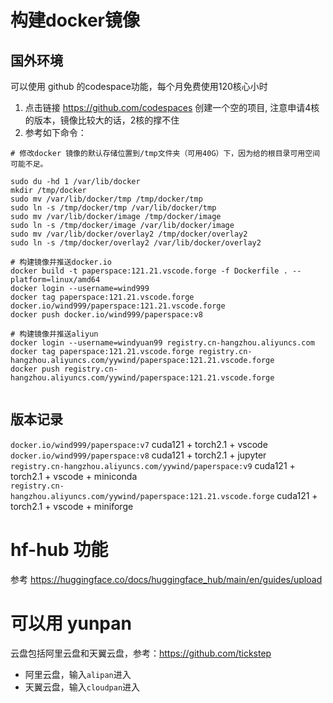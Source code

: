 # 构建docker镜像
## 国外环境
可以使用 github 的codespace功能，每个月免费使用120核心小时
1. 点击链接 https://github.com/codespaces 创建一个空的项目, 注意申请4核的版本，镜像比较大的话，2核的撑不住
2. 参考如下命令：
```
# 修改docker 镜像的默认存储位置到/tmp文件夹（可用40G）下，因为给的根目录可用空间可能不足。

sudo du -hd 1 /var/lib/docker
mkdir /tmp/docker
sudo mv /var/lib/docker/tmp /tmp/docker/tmp
sudo ln -s /tmp/docker/tmp /var/lib/docker/tmp
sudo mv /var/lib/docker/image /tmp/docker/image
sudo ln -s /tmp/docker/image /var/lib/docker/image
sudo mv /var/lib/docker/overlay2 /tmp/docker/overlay2
sudo ln -s /tmp/docker/overlay2 /var/lib/docker/overlay2

# 构建镜像并推送docker.io
docker build -t paperspace:121.21.vscode.forge -f Dockerfile . --platform=linux/amd64
docker login --username=wind999
docker tag paperspace:121.21.vscode.forge docker.io/wind999/paperspace:121.21.vscode.forge
docker push docker.io/wind999/paperspace:v8

# 构建镜像并推送aliyun
docker login --username=windyuan99 registry.cn-hangzhou.aliyuncs.com
docker tag paperspace:121.21.vscode.forge registry.cn-hangzhou.aliyuncs.com/yywind/paperspace:121.21.vscode.forge
docker push registry.cn-hangzhou.aliyuncs.com/yywind/paperspace:121.21.vscode.forge


```
## 版本记录
`docker.io/wind999/paperspace:v7`  cuda121 + torch2.1 + vscode  
`docker.io/wind999/paperspace:v8`  cuda121 + torch2.1 + jupyter  
`registry.cn-hangzhou.aliyuncs.com/yywind/paperspace:v9`  cuda121 + torch2.1 + vscode + miniconda  
`registry.cn-hangzhou.aliyuncs.com/yywind/paperspace:121.21.vscode.forge`  cuda121 + torch2.1 + vscode + miniforge  


# hf-hub 功能
参考 https://huggingface.co/docs/huggingface_hub/main/en/guides/upload

# 可以用 yunpan
云盘包括阿里云盘和天翼云盘，参考：https://github.com/tickstep
- 阿里云盘，输入`alipan`进入
- 天翼云盘，输入`cloudpan`进入
